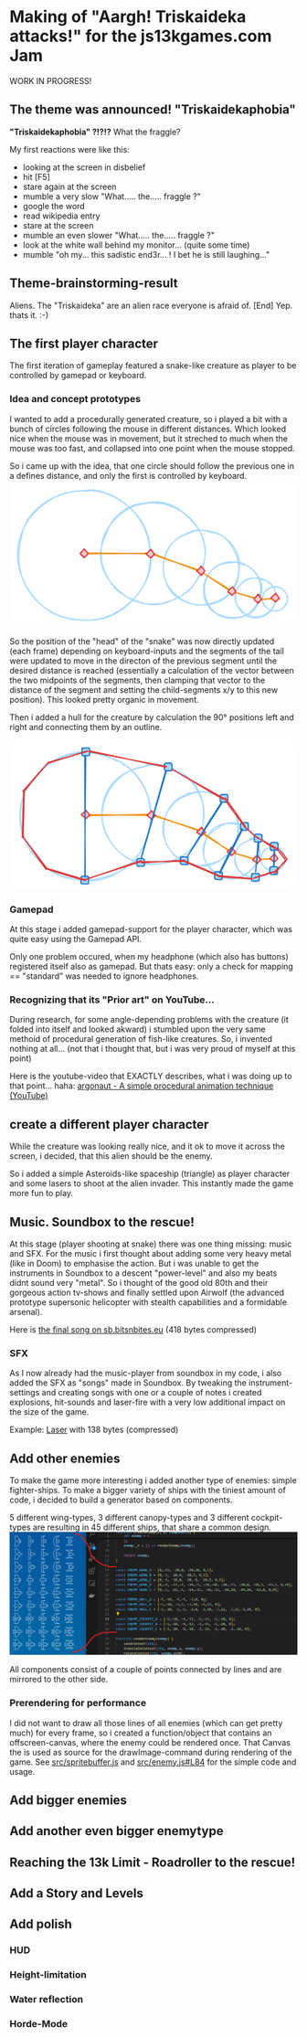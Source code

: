 # Making of "Aargh! Triskaideka attacks!" for the js13kgames.com Jam
WORK IN PROGRESS!
## The theme was announced! "Triskaidekaphobia"

**"Triskaidekaphobia" ?!?!?** What the fraggle?

My first reactions were like this:

* looking at the screen in disbelief
* hit [F5]
* stare again at the screen
* mumble a very slow "What..... the..... fraggle ?"
* google the word
* read wikipedia entry
* stare at the screen
* mumble an even slower "What..... the..... fraggle ?"
* look at the white wall behind my monitor... (quite some time)
* mumble "oh my... this sadistic end3r... ! I bet he is still laughing..."

## Theme-brainstorming-result

Aliens. The "Triskaideka" are an alien race everyone is afraid of. [End]
Yep. thats it. :-)

## The first player character
The first iteration of gameplay featured a snake-like creature as player to be controlled by gamepad or keyboard.

### Idea and concept prototypes
I wanted to add a procedurally generated creature, so i played a bit with a bunch of circles following the mouse in different distances. Which looked nice when the mouse was in movement, but it streched to much when the mouse was too fast, and collapsed into one point when the mouse stopped.

So i came up with the idea, that one circle should follow the previous one in a defines distance, and only the first is controlled by keyboard.
![basic snake with circles](img/snake_01.png)

So the position of the "head" of the "snake" was now directly updated (each frame) depending on keyboard-inputs and the segments of the tail were updated to move in the directon of the previous segment until the desired distance is reached (essentially a calculation of the vector between the two midpoints of the segments, then clamping that vector to the distance of the segment and setting the child-segments x/y to this new position). This looked pretty organic in movement.

Then i added a hull for the creature by calculation the 90° positions left and right and connecting them by an outline.

![outlined snake](img/snake_02.png)


### Gamepad

At this stage i added gamepad-support for the player character, which was quite easy using the Gamepad API.

Only one problem occured, when my headphone (which also has buttons) registered itself also as gamepad. But thats easy: only a check for mapping == "standard" was needed to ignore headphones.

### Recognizing that its "Prior art" on YouTube...
During research, for some angle-depending problems with the creature (it folded into itself and looked akward) i stumbled upon the very same methoid of procedural generation of fish-like creatures. So, i invented nothing at all... (not that i thought that, but i was very proud of myself at this point)

Here is the youtube-video that EXACTLY describes, what i was doing up to that point... haha: <a href="https://www.youtube.com/watch?v=qlfh_rv6khY" target="_blank">argonaut - A simple procedural animation technique (YouTube)</a>

## create a different player character
While the creature was looking really nice, and it ok to move it across the screen, i decided, that this alien should be the enemy. 

So i added a simple Asteroids-like spaceship (triangle) as player character and some lasers to shoot at the alien invader. This instantly made the game more fun to play. 

## Music. Soundbox to the rescue!

At this stage (player shooting at snake) there was one thing missing: music and SFX.
For the music i first thought about adding some very heavy metal (like in Doom) to emphasise the action. But i was unable to get the instruments in Soundbox to a descent "power-level" and also my beats didnt sound very "metal". So i thought of the good old 80th and their gorgeous action tv-shows and finally settled upon Airwolf (the advanced prototype supersonic helicopter with stealth capabilities and a formidable arsenal).

Here is <a href="https://sb.bitsnbites.eu/?data=U0JveA4C7duxalNRGAfw_73BglA3RboIQiWDj-Cgg2OHdHRzqKO0SjU0VAyIGmJKsA0VCfoCPoV08gl8FFdvjW0DemNcisHfD853zvnuHc4H904f5-tK0sjqhXKjmwy6KZLcuZEUrTLlvfWsXV2qNkVZPny83d5t72y3q7lunQW09aTded7ZbXequW4dAAAAAAAAAOY21YC-_eDyrw3oxsukPxi-TUYHZ3GYg0GVT3rpv86L8zzwpWS5Pk6sJdfr40Qv2Rvuj5J3h2dxP4fDKp-8yV4_r_6Ruk5Lm1HXaWm_rWs8fj_60wE-fsj4HOtannqnrq4d_ycAAAAAAAAslKkG9JWbJzegL66n1zq5AT2HRSx8aw4-DwAAAAAAAIC_sNFNvlRjJWk2q_3RUsprrXw7flZUNrP5KJkdAQAAAAAAACDpTsazFLd-ZorPn3K32bhfHjegq_3TH9nZEQAAAAAAAID_3Hc" target="_blank">the final song on sb.bitsnbites.eu</a> (418 bytes compressed)

### SFX
As I now already had the music-player from soundbox in my code, i also added the SFX as "songs" made in Soundbox. By tweaking the instrument-settings and creating songs with one or a couple of notes i created explosions, hit-sounds and laser-fire with a very low additional impact on the size of the game.

Example: <a href="https://sb.bitsnbites.eu/?data=U0JveA4C6xRlAAIWRqaUyZzMJ7sZJBUZmG0sgEKHWRiYnQSCvjAweDIy9jGMglEwCmgFAA" target="_blank">Laser</a> with 138 bytes (compressed)

## Add other enemies
To make the game more interesting i added another type of enemies: simple fighter-ships. To make a bigger variety of ships with the tiniest amount of code, i decided to build a generator based on components.

5 different wing-types, 3 different canopy-types and 3 different cockpit-types are resulting in 45 different ships, that share a common design.
![](img/enemy_components.png)

All components consist of a couple of points connected by lines and are mirrored to the other side.

### Prerendering for performance
I did not want to draw all those lines of all enemies (which can get pretty much) for every frame, so i created a function/object that contains an offscreen-canvas, where the enemy could be rendered once. That Canvas the is used as source for the drawImage-command during rendering of the game. See <a href="../src/spritebuffer.js" target="_blank">src/spritebuffer.js</a> and <a href="../src/enemy.js#L84" target="_blank">src/enemy.js#L84</a> for the simple code and usage.

## Add bigger enemies

## Add another even bigger enemytype

## Reaching the 13k Limit - Roadroller to the rescue!

## Add a Story and Levels

## Add polish

### HUD

### Height-limitation

### Water reflection

### Horde-Mode
